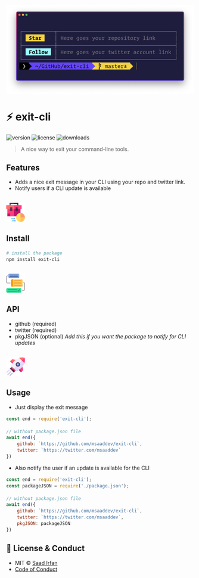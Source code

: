 ![image](assets/image.png)

# ⚡️ exit-cli

![version](https://img.shields.io/npm/v/exit-cli?color=%236445F6)
![license](https://img.shields.io/npm/l/exit-cli?color=%236445F6)
![downloads](https://img.shields.io/npm/dt/exit-cli?color=%236445F6)

>A nice way to exit your command-line tools.

## Features

- Adds a nice exit message in your CLI using your repo and twitter link.
- Notify users if a CLI update is available

<br>

<img src="./assets/suitcase.png" width="10%" />

## Install

```sh
# install the package
npm install exit-cli
```

<br>

<img src="./assets/api.png" width="10%" />

## API

- github (required)
- twitter (required)
- pkgJSON (optional) *Add this if you want the package to notify for CLI updates*

<br>

<img src="./assets/rocket.png" width="10%" />

## Usage

- Just display the exit message
```js
const end = require('exit-cli');

// without package.json file
await end({
	github: `https://github.com/msaaddev/exit-cli`,
	twitter: `https://twitter.com/msaaddev`
})

```

- Also notify the user if an update is available for the CLI

```js
const end = require('exit-cli');
const packageJSON = require('./package.json');

// without package.json file
await end({
	github: `https://github.com/msaaddev/exit-cli`,
	twitter: `https://twitter.com/msaaddev`,
	pkgJSON: packageJSON
})

```


## 🔑 License & Conduct

- MIT © [Saad Irfan](https://github.com/msaaddev)
- [Code of Conduct](https://github.com/msaaddev/exit-cli/blob/master/code-of-conduct.md)
